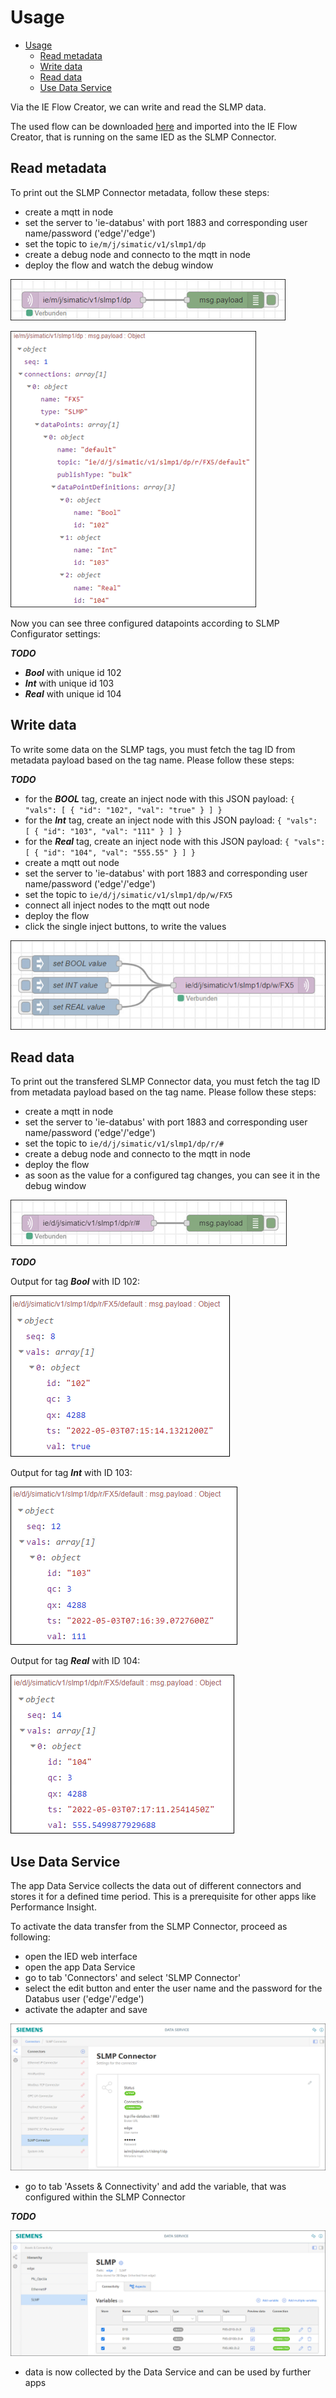 # Usage

- [Usage](#usage)
  - [Read metadata](#read-metadata)
  - [Write data](#write-data)
  - [Read data](#read-data)
  - [Use Data Service](#use-data-service)
  
Via the IE Flow Creator, we can write and read the SLMP data.

The used flow can be downloaded [here](/src/flow.json) and imported into the IE Flow Creator, that is running on the same IED as the SLMP Connector.

## Read metadata

To print out the SLMP Connector metadata, follow these steps:

- create a mqtt in node
- set the server to 'ie-databus' with port 1883 and corresponding user name/password ('edge'/'edge')
- set the topic to `ie/m/j/simatic/v1/slmp1/dp`
- create a debug node and connecto to the mqtt in node
- deploy the flow and watch the debug window

![metadata_flow](/docs/graphics/Metadata_Flow.png)

![metadata](/docs/graphics/Metadata.png)

Now you can see three configured datapoints according to SLMP Configurator settings:

 ***TODO***

- ***Bool*** with unique id 102
- ***Int*** with unique id 103
- ***Real*** with unique id 104

## Write data

To write some data on the SLMP tags, you must fetch the tag ID from metadata payload based on the tag name. Please follow these steps:

***TODO***

- for the ***BOOL*** tag, create an inject node with this JSON payload: `{ "vals": [ { "id": "102", "val": "true" } ] }`
- for the ***Int*** tag, create an inject node with this JSON payload: `{ "vals": [ { "id": "103", "val": "111" } ] }`
- for the ***Real*** tag, create an inject node with this JSON payload: `{ "vals": [ { "id": "104", "val": "555.55" } ] }`
- create a mqtt out node
- set the server to 'ie-databus' with port 1883 and corresponding user name/password ('edge'/'edge')
- set the topic to `ie/d/j/simatic/v1/slmp1/dp/w/FX5`
- connect all inject nodes to the mqtt out node
- deploy the flow
- click the single inject buttons, to write the values

![write_data_flow](/docs/graphics/Write_Data_Flow.png)

## Read data

To print out the transfered SLMP Connector data, you must fetch the tag ID from metadata payload based on the tag name. Please follow these steps:

- create a mqtt in node
- set the server to 'ie-databus' with port 1883 and corresponding user name/password ('edge'/'edge')
- set the topic to `ie/d/j/simatic/v1/slmp1/dp/r/#`
- create a debug node and connecto to the mqtt in node
- deploy the flow
- as soon as the value for a configured tag changes, you can see it in the debug window

![read_data_flow](/docs/graphics/Read_Data_Flow.png)

***TODO***

Output for tag ***Bool*** with ID 102:

![read_bool](/docs/graphics/Read_Bool.png)

Output for tag ***Int*** with ID 103:

![read_int](/docs/graphics/Read_Int.png)

Output for tag ***Real*** with ID 104:

![read_real](/docs/graphics/Read_Real.png)

## Use Data Service

The app Data Service collects the data out of different connectors and stores it for a defined time period. This is a prerequisite for other apps like Performance Insight.

To activate the data transfer from the SLMP Connector, proceed as following:

- open the IED web interface
- open the app Data Service
- go to tab 'Connectors' and select 'SLMP Connector'
- select the edit button and enter the user name and the password for the Databus user ('edge'/'edge')
- activate the adapter and save

![DataServiceAdapter](/docs/graphics/DataService_Adapter.png)

- go to tab 'Assets & Connectivity' and add the variable, that was configured within the SLMP Connector

***TODO***

![DataServiceAdapter](/docs/graphics/DataService_Add.png)

- data is now collected by the Data Service and can be used by further apps
